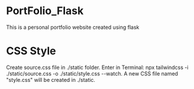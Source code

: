 # PortFolio_Flask
This is a personal portfolio website created using flask
# CSS Style
Create source.css file in ./static folder.
Enter in Terminal: npx tailwindcss -i ./static/source.css -o ./static/style.css --watch.
A new CSS file named "style.css" will be created in ./static.
